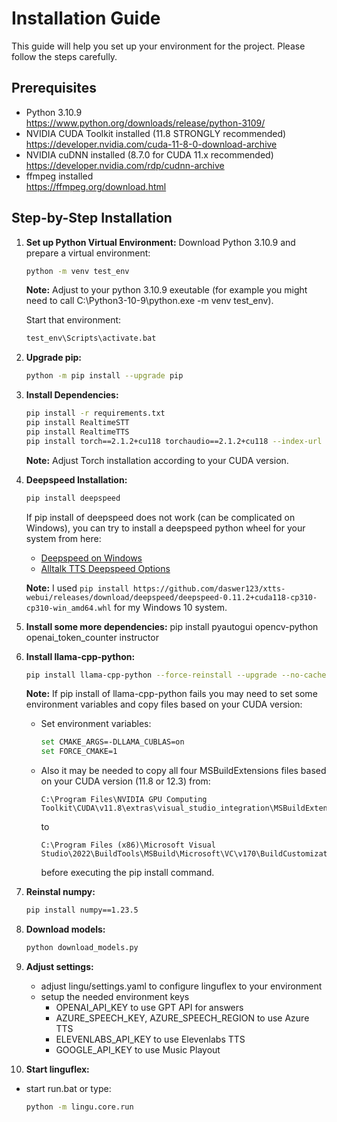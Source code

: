 
# Installation Guide

This guide will help you set up your environment for the project. Please follow the steps carefully.

## Prerequisites
- Python 3.10.9  
  https://www.python.org/downloads/release/python-3109/
- NVIDIA CUDA Toolkit installed (11.8 STRONGLY recommended)  
  https://developer.nvidia.com/cuda-11-8-0-download-archive
- NVIDIA cuDNN installed (8.7.0 for CUDA 11.x recommended)  
  https://developer.nvidia.com/rdp/cudnn-archive
- ffmpeg installed  
  https://ffmpeg.org/download.html

## Step-by-Step Installation

1. **Set up Python Virtual Environment:**
   Download Python 3.10.9 and prepare a virtual environment:

   ```bash
   python -m venv test_env
   ```

   **Note:** Adjust to your python 3.10.9 exeutable (for example you might need to call C:\Python3-10-9\python.exe -m venv test_env).

   Start that environment:

   ```bash
   test_env\Scripts\activate.bat
   ```

2. **Upgrade pip:**
   ```bash
   python -m pip install --upgrade pip
   ```

3. **Install Dependencies:**
   ```bash
   pip install -r requirements.txt
   pip install RealtimeSTT
   pip install RealtimeTTS
   pip install torch==2.1.2+cu118 torchaudio==2.1.2+cu118 --index-url https://download.pytorch.org/whl/cu118
   ```

   **Note:** Adjust Torch installation according to your CUDA version.

4. **Deepspeed Installation:**
   ```bash
   pip install deepspeed
   ```

   If pip install of deepspeed does not work (can be complicated on Windows), you can try to install a deepspeed python wheel for your system from here:
   - [Deepspeed on Windows](https://github.com/daswer123/deepspeed-windows-wheels)
   - [Alltalk TTS Deepspeed Options](https://github.com/erew123/alltalk_tts?tab=readme-ov-file#-deepspeed-installation-options)

   **Note:** I used `pip install https://github.com/daswer123/xtts-webui/releases/download/deepspeed/deepspeed-0.11.2+cuda118-cp310-cp310-win_amd64.whl` for my Windows 10 system. 

5. **Install some more dependencies:**
   pip install pyautogui opencv-python openai_token_counter instructor

6. **Install llama-cpp-python:**
   ```bash
   pip install llama-cpp-python --force-reinstall --upgrade --no-cache-dir --verbose
   ```

   **Note:** If pip install of llama-cpp-python fails you may need to set some environment variables and copy files based on your CUDA version:
   - Set environment variables:
     ```bash
     set CMAKE_ARGS=-DLLAMA_CUBLAS=on
     set FORCE_CMAKE=1
     ```
   - Also it may be needed to copy all four MSBuildExtensions files based on your CUDA version (11.8 or 12.3) from:
     ```
     C:\Program Files\NVIDIA GPU Computing Toolkit\CUDA\v11.8\extras\visual_studio_integration\MSBuildExtensions   
     ```
     to
     ```
     C:\Program Files (x86)\Microsoft Visual Studio\2022\BuildTools\MSBuild\Microsoft\VC\v170\BuildCustomizations
     ```
     before executing the pip install command.

7. **Reinstal numpy:**
   ```bash
   pip install numpy==1.23.5
   ```

8. **Download models:**
   ```bash
   python download_models.py
   ```

9. **Adjust settings:**
   - adjust lingu/settings.yaml to configure linguflex to your environment
   - setup the needed environment keys
     - OPENAI_API_KEY to use GPT API for answers
     - AZURE_SPEECH_KEY, AZURE_SPEECH_REGION to use Azure TTS
     - ELEVENLABS_API_KEY to use Elevenlabs TTS
     - GOOGLE_API_KEY to use Music Playout

10. **Start linguflex:**
   - start run.bat or type:
      ```bash
      python -m lingu.core.run
      ``` 
